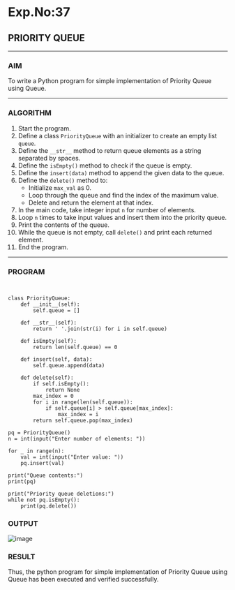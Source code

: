 # Exp.No:37  
## PRIORITY QUEUE

---

### AIM  
To write a Python program for simple implementation of Priority Queue using Queue.

---

### ALGORITHM

1. Start the program.  
2. Define a class `PriorityQueue` with an initializer to create an empty list `queue`.  
3. Define the `__str__` method to return queue elements as a string separated by spaces.  
4. Define the `isEmpty()` method to check if the queue is empty.  
5. Define the `insert(data)` method to append the given data to the queue.  
6. Define the `delete()` method to:  
   - Initialize `max_val` as 0.  
   - Loop through the queue and find the index of the maximum value.  
   - Delete and return the element at that index.  
7. In the main code, take integer input `n` for number of elements.  
8. Loop `n` times to take input values and insert them into the priority queue.  
9. Print the contents of the queue.  
10. While the queue is not empty, call `delete()` and print each returned element.  
11. End the program.

---

### PROGRAM

```


class PriorityQueue:
    def __init__(self):
        self.queue = []

    def __str__(self):
        return ' '.join(str(i) for i in self.queue)

    def isEmpty(self):
        return len(self.queue) == 0

    def insert(self, data):
        self.queue.append(data)

    def delete(self):
        if self.isEmpty():
            return None
        max_index = 0
        for i in range(len(self.queue)):
            if self.queue[i] > self.queue[max_index]:
                max_index = i
        return self.queue.pop(max_index)

pq = PriorityQueue()
n = int(input("Enter number of elements: "))

for _ in range(n):
    val = int(input("Enter value: "))
    pq.insert(val)

print("Queue contents:")
print(pq)

print("Priority queue deletions:")
while not pq.isEmpty():
    print(pq.delete())

```

### OUTPUT
![image](https://github.com/user-attachments/assets/a5a1071e-f323-436f-8bbe-ad496994a694)


### RESULT
Thus, the python program for simple implementation of Priority Queue using Queue has been executed and verified successfully.
